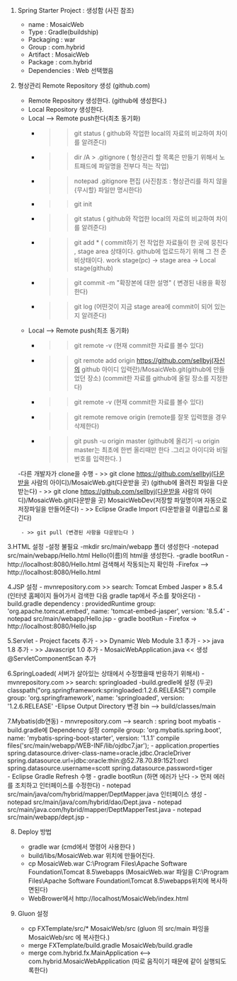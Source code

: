 1. Spring Starter Project  : 생성함 (사진 참조)
	- name : MosaicWeb
 	- Type : Gradle(buildship)
 	- Packaging : war
 	- Group : com.hybrid
 	- Artifact : MosaicWeb
 	- Package : com.hybrid
 	- Dependencies : Web 선택했음
 
 
2. 형상관리 Remote Repository 생성 (github.com)
 	- Remote Repository 생성한다. (github에 생성한다.)
 	- Local Repository 생성한다. 
 	- Local --> Remote push한다(최초 동기화)
 		- >> git status ( github와  작업한 local의 자료의 비교하여 차이를 알려준다) 
 		- >> dir /A > .gitignore ( 형상관리 할 목록은 만들기 위해서 노트패드에 파일명을 전부다 적는 작업)
 		- >> notepad .gitignore 편집 (사진참조 : 형상관리를 하지 않을 {무시할} 파일만 명시한다)
 		- >> git init
 		- >> git status ( github와  작업한 local의 자료의 비교하여 차이를 알려준다) 
 		- >> git add * ( commit하기 전  작업한 자료들이 한 곳에 뭉친다  , stage area 상태이다. github에 업로드하기 위해 그 전 준비상태이다. 
 							work stage(pc) -> stage area -> Local stage(github)
 		- >> git commit -m "확장본에 대한 설명" ( 변경된 내용을 확정한다)
 		- >> git log (어떤것이 지금 stage area에 commit이 되어 있는지 알려준다)
 	- Local --> Remote push(최초 동기화)
 		- >> git remote -v (현재 commit한 자료를 볼수 있다)
 		- >> git remote add origin https://github.com/sellbyj(자신의 github 아이디 입력란)/MosaicWeb.git(github에 만들었던 장소) 
 										(commit한 자료를 github에 올릴 장소를 지정한다)
 		- >> git remote -v (현재 commit한 자료를 볼수 있다)
 		- >> git remote remove origin (remote를 잘못 입력했을 경우 삭제한다) 
 		- >> git push -u origin master (github에 올리기 -u origin master는 최초에 한번 올리때만 한다 .그리고 아이디와 비밀번호를 입력한다. ) 
 		
 	-다른 개발자가 clone을 수행
 		- >> git clone	https://github.com/sellbyj(다운받을 사람의 아이디)/MosaicWeb.git(다운받을 곳) (github에 올려진 파일을 다운받는다)
 		- >> git clone	https://github.com/sellbyj(다운받을 사람의 아이디)/MosaicWeb.git(다운받을 곳) MosaicWebDev(저장할 파일명이며 자동으로 저장파일을 만들어준다)
 		- >> Eclipse Gradle Import (다운받을걸 이클립스로 옮긴다)
 		
 		- >> git pull (변경된 사항을 다운받는다 )
 
3.HTML 설정
	-설정 불필요
	-mkdir src/main/webapp 폴더 생성한다
	-notepad src/main/webapp/Hello.html  Hello(이름)의 html을 생성한다.
	-gradle bootRun 
		- http://localhost:8080/Hello.html 검색해서 작동되는지 확인하
	-Firefox --> http://localhost:8080/Hello.html
	
4.JSP 설정
	- mvnrepository.com >> search: Tomcat Embed Jasper » 8.5.4  (인터넷 홈페이지 들어가서 검색한 다음 gradle tap에서 주소를 찾아온다)
	- build.gradle dependency : providedRuntime group: 'org.apache.tomcat.embed', name: 'tomcat-embed-jasper', version: '8.5.4'	
	- notepad src/main/webapp/Hello.jsp
	- gradle bootRun
	- Firefox -> http://localhost:8080/Hello.jsp
	
5.Servlet
	- Project facets 추가
		- >> Dynamic Web Module 3.1 추가 
		- >> java 1.8 추가
		- >> Javascript 1.0 추가
	- MosaicWebApplication.java << 생성	@ServletComponentScan 추가

6.SpringLoaded( 서버가 살아있는 상태에서 수정했을때 반응하기 위해서)
	-mvnrepository.com >> search: springloaded
	-build.gredle에 설정 (두곳)
		classpath("org.springframework:springloaded:1.2.6.RELEASE")
		compile group: 'org.springframework', name: 'springloaded', version: '1.2.6.RELEASE'
	-Elipse Output Directory 변경
		bin --> build/classes/main
	
7.Mybatis(db연동)
	- mnvrepository.com --> search : spring boot mybatis
	- build.gradle에 Dependency 설정
		compile group: 'org.mybatis.spring.boot', name: 'mybatis-spring-boot-starter', version: '1.1.1'
		compile files('src/main/webapp/WEB-INF/lib/ojdbc7.jar');
	- application.properties
		spring.datasource.driver-class-name=oracle.jdbc.OracleDriver
		spring.datasource.url=jdbc:oracle:thin:@52.78.70.89:1521:orcl
		spring.datasource.username=scott
		spring.datasource.password=tiger	
	- Eclipse Gradle Refresh 수행
	- gradle bootRun (하면 에러가 난다  -> 먼저 에러를 조치하고 인터페이스를 수정한다)
	- notepad src/main/java/com/hybrid/mapper/DeptMapper.java 인터페이스 생성
	- notepad src/main/java/com/hybrid/dao/Dept.java
	- notepad src/main/java.com/hybrid/mapper/DeptMapperTest.java
	- notepad src/main/webapp/dept.jsp
	-

8. Deploy 방법
	- gradle war (cmd에서 명령어 사용한다 )
	- build/libs/MosaicWeb.war 위치에 만들어진다.
	- cp  MosaicWeb.war C:\Program Files\Apache Software Foundation\Tomcat 8.5\webapps 
		 (MosaicWeb.war 파일을 C:\Program Files\Apache Software Foundation\Tomcat 8.5\webapps위치에 복사하면된다)
	- WebBrower에서 http://localhost/MosaicWeb/index.html

9. Gluon 설정
	- cp FXTemplate/src/* MosaicWeb/src (gluon 의 src/main 파잉을  MosaicWeb/src 에 복사한다.)
	- merge FXTemplate/build.gradle MosaicWeb/build.gradle
	- merge com.hybrid.fx.MainApplication   <-->  com.hybrid.MosaicWebApplication 
	  (따로 움직이기 때문에 같이 실행되도록한다)
 		
 		
